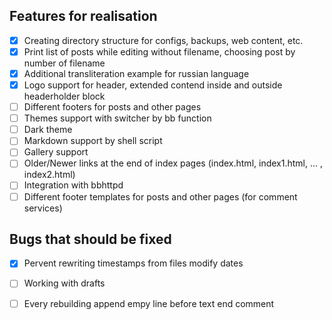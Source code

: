 
Features for realisation
------------------------

- [x] Creating directory structure for configs, backups, web content, etc.
- [x] Print list of posts while editing without filename, choosing post by number of filename
- [x] Additional transliteration example for russian language
- [x] Logo support for header, extended contend inside and outside headerholder block
- [ ] Different footers for posts and other pages
- [ ] Themes support with switcher by bb function
- [ ] Dark theme
- [ ] Markdown support by shell script
- [ ] Gallery support
- [ ] Older/Newer links at the end of index pages (index.html, index1.html, ... , index2.html)
- [ ] Integration with bbhttpd
- [ ] Different footer templates for posts and other pages (for comment services)

Bugs that should be fixed
------------------------
- [x] Pervent rewriting timestamps from files modify dates
- [ ] Working with drafts
- [ ] Every rebuilding append empy line before text end comment

